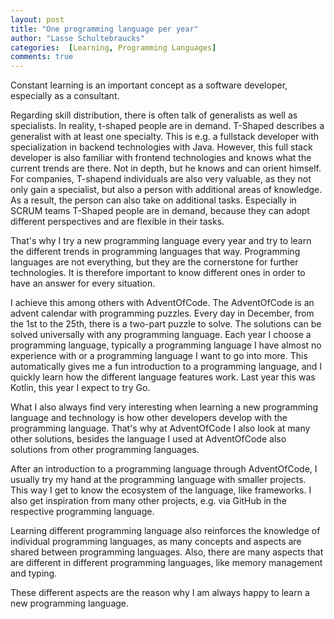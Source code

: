 ```yaml
---
layout: post
title: "One programming language per year"
author: "Lasse Schultebraucks"
categories:  [Learning, Programming Languages]
comments: true
---
```


Constant learning is an important concept as a software developer, especially as a consultant.

Regarding skill distribution, there is often talk of generalists as well as specialists. In reality, t-shaped people are in demand. T-Shaped describes a generalist with at least one specialty. This is e.g. a fullstack developer with specialization in backend technologies with Java. However, this full stack developer is also familiar with frontend technologies and knows what the current trends are there. Not in depth, but he knows and can orient himself. For companies, T-shapend individuals are also very valuable, as they not only gain a specialist, but also a person with additional areas of knowledge. As a result, the person can also take on additional tasks. Especially in SCRUM teams T-Shaped people are in demand, because they can adopt different perspectives and are flexible in their tasks.

That's why I try a new programming language every year and try to learn the different trends in programming languages that way. Programming languages are not everything, but they are the cornerstone for further technologies. It is therefore important to know different ones in order to have an answer for every situation.

I achieve this among others with AdventOfCode. The AdventOfCode is an advent calendar with programming puzzles. Every day in December, from the 1st to the 25th, there is a two-part puzzle to solve. The solutions can be solved universally with any programming language. Each year I choose a programming language, typically a programming language I have almost no experience with or a programming language I want to go into more. This automatically gives me a fun introduction to a programming language, and I quickly learn how the different language features work. Last year this was Kotlin, this year I expect to try Go.

What I also always find very interesting when learning a new programming language and technology is how other developers develop with the programming language. That's why at AdventOfCode I also look at many other solutions, besides the language I used at AdventOfCode also solutions from other programming languages.  

After an introduction to a programming language through AdventOfCode, I usually try my hand at the programming language with smaller projects. This way I get to know the ecosystem of the language, like frameworks. I also get inspiration from many other projects, e.g. via GitHub in the respective programming language.

Learning different programming language also reinforces the knowledge of individual programming languages, as many concepts and aspects are shared between programming languages. Also, there are many aspects that are different in different programming languages, like  memory management and typing.

These different aspects are the reason why I am always happy to learn a new programming language.

